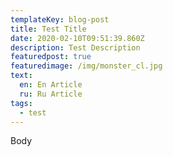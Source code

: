 ```yaml
---
templateKey: blog-post
title: Test Title
date: 2020-02-10T09:51:39.860Z
description: Test Description
featuredpost: true
featuredimage: /img/monster_cl.jpg
text:
  en: En Article
  ru: Ru Article
tags:
  - test
---
```

Body
